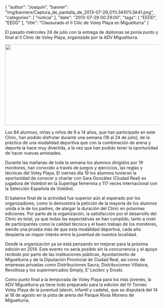 {
  "author": "Joaquín", 
  "banner": "img/banners/Captura_de_pantalla_de_2013-07-29_01%3A10%3A41.png", 
  "categories": [
    "noticia"
  ], 
  "date": "2013-07-29 00:29:00", 
  "tags": [
    "EEDD", 
    "EEDD"
  ], 
  "title": "Clausurado el II Clíic de Voley Playa en Miguelturra"
}

El pasado miércoles 24 de julio con la entrega de diplomas se ponía punto y final al II Clínic de Voley Playa, organizado por la ADV Miguelturra.

<center>
<img src="http://www.advmiguelturra.org/img/banners/Captura%20de%20pantalla%20de%202013-07-29%2001%3A10%3A41.png" height="265" width="650"/> </center>

Los 84 alumnos, niñas y niños de 9 a 14 años, que han participado en este Clinic, han podido disfrutar durante una semana (18 al 24 de julio), de la práctica de una modalidad deportiva que con la combinación de arena y deporte la hace muy divertida, a la vez que han podido tener la oportunidad de hacer nuevas amistades. 

Durante las mañanas de toda la semana los alumnos dirigidos por 19  monitores, han conocido a través de juegos y ejercicios, las reglas y técnicas del Voley Playa, 
El viernes día 19 los alumnos tuvieron la oportunidad de conocer y charlar con Sara González (Ciudad Real) ex jugadora de Voleibol en la Superliga femenina y 117 veces internacional con la Selección Española de Voleibol.

El balance final de la actividad fue superior aún al esperado por los organizadores, como lo demuestra la petición de la mayoría de los alumnos unida a la de los padres, de alargar la duración del Clinic en próximas ediciones.
Por parte de la organización, la satisfacción por el desarrollo del Clinic es total, ya que todas las expectativas se han cumplido, tanto a nivel de participantes como la calidad técnica y el buen trabajo de los monitores, siendo una prueba más de que esta modalidad deportiva, cada año despierta un mayor interés entre la juventud de nuestra  localidad. 

Desde la organización ya se está pensando en mejorar para la próxima edición en 2014.
Este evento no sería posible sin la concurrencia y el apoyo recibido por parte de las instituciones públicas, Ayuntamiento de Miguelturra y de la Diputación Provincial de Ciudad Real, así como de empresas privadas como Distribuciones Sacra, Distribuciones Villalora, Revoltosa y los supermercados Simply, E’ Leclerc y Eroski.

Como punto final a la temporada de Voley Playa para los más jóvenes, la ADV Miguelturra ya tiene todo preparado para la edición del IV Torneo Voley Playa de la juventud (alevín, infantil y cadete), que se disputará del 14 al 18 de agosto en la pista de arena del Parque Rivas Moreno de Miguelturra.


